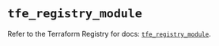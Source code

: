 # `tfe_registry_module`

Refer to the Terraform Registry for docs: [`tfe_registry_module`](https://registry.terraform.io/providers/hashicorp/tfe/0.58.0/docs/resources/registry_module).
